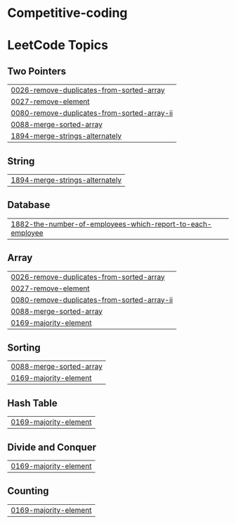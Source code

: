 # Competitive-coding
<!---LeetCode Topics Start-->
# LeetCode Topics
## Two Pointers
|  |
| ------- |
| [0026-remove-duplicates-from-sorted-array](https://github.com/shaikkarishma28/Competitive-coding/tree/master/0026-remove-duplicates-from-sorted-array) |
| [0027-remove-element](https://github.com/shaikkarishma28/Competitive-coding/tree/master/0027-remove-element) |
| [0080-remove-duplicates-from-sorted-array-ii](https://github.com/shaikkarishma28/Competitive-coding/tree/master/0080-remove-duplicates-from-sorted-array-ii) |
| [0088-merge-sorted-array](https://github.com/shaikkarishma28/Competitive-coding/tree/master/0088-merge-sorted-array) |
| [1894-merge-strings-alternately](https://github.com/shaikkarishma28/Competitive-coding/tree/master/1894-merge-strings-alternately) |
## String
|  |
| ------- |
| [1894-merge-strings-alternately](https://github.com/shaikkarishma28/Competitive-coding/tree/master/1894-merge-strings-alternately) |
## Database
|  |
| ------- |
| [1882-the-number-of-employees-which-report-to-each-employee](https://github.com/shaikkarishma28/Competitive-coding/tree/master/1882-the-number-of-employees-which-report-to-each-employee) |
## Array
|  |
| ------- |
| [0026-remove-duplicates-from-sorted-array](https://github.com/shaikkarishma28/Competitive-coding/tree/master/0026-remove-duplicates-from-sorted-array) |
| [0027-remove-element](https://github.com/shaikkarishma28/Competitive-coding/tree/master/0027-remove-element) |
| [0080-remove-duplicates-from-sorted-array-ii](https://github.com/shaikkarishma28/Competitive-coding/tree/master/0080-remove-duplicates-from-sorted-array-ii) |
| [0088-merge-sorted-array](https://github.com/shaikkarishma28/Competitive-coding/tree/master/0088-merge-sorted-array) |
| [0169-majority-element](https://github.com/shaikkarishma28/Competitive-coding/tree/master/0169-majority-element) |
## Sorting
|  |
| ------- |
| [0088-merge-sorted-array](https://github.com/shaikkarishma28/Competitive-coding/tree/master/0088-merge-sorted-array) |
| [0169-majority-element](https://github.com/shaikkarishma28/Competitive-coding/tree/master/0169-majority-element) |
## Hash Table
|  |
| ------- |
| [0169-majority-element](https://github.com/shaikkarishma28/Competitive-coding/tree/master/0169-majority-element) |
## Divide and Conquer
|  |
| ------- |
| [0169-majority-element](https://github.com/shaikkarishma28/Competitive-coding/tree/master/0169-majority-element) |
## Counting
|  |
| ------- |
| [0169-majority-element](https://github.com/shaikkarishma28/Competitive-coding/tree/master/0169-majority-element) |
<!---LeetCode Topics End-->